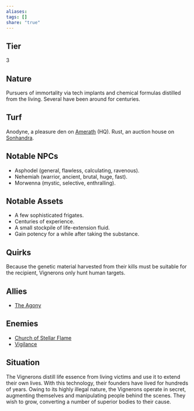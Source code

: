```yaml
---
aliases: 
tags: []
share: "true"
---
```

## Tier
3

## Nature
Pursuers of immortality via tech implants and chemical formulas distilled from the living. Several have been around for centuries.

## Turf
Anodyne, a pleasure den on [Amerath](Amerath.md) (HQ). Rust, an auction house on [Sonhandra](Sonhandra.md).

## Notable NPCs
- Asphodel (general, flawless, calculating, ravenous).
- Nehemiah (warrior, ancient, brutal, huge, fast).
- Morwenna (mystic, selective, enthralling).

## Notable Assets
- A few sophisticated frigates.
- Centuries of experience.
- A small stockpile of life-extension fluid.
- Gain potency for a while after taking the substance.

## Quirks
Because the genetic material harvested from their kills must be suitable for the recipient, Vignerons only hunt human targets.

## Allies
- [The Agony](The%20Agony.md)

## Enemies
- [Church of Stellar Flame](Church%20of%20Stellar%20Flame.md)
- [Vigilance](Vigilance.md)

## Situation
The Vignerons distill life essence from living victims and use it to extend their own lives. With this technology, their founders have lived for hundreds of years. Owing to its highly illegal nature, the Vignerons operate in secret, augmenting themselves and manipulating people behind the scenes. They wish to grow, converting a number of superior bodies to their cause.

